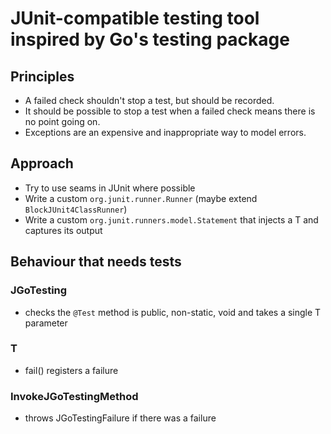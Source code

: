 # JUnit-compatible testing tool inspired by Go's testing package

## Principles

- A failed check shouldn't stop a test, but should be recorded.
- It should be possible to stop a test when a failed check means there is no point going on.
- Exceptions are an expensive and inappropriate way to model errors.

## Approach

- Try to use seams in JUnit where possible
- Write a custom `org.junit.runner.Runner` (maybe extend `BlockJUnit4ClassRunner`)
- Write a custom `org.junit.runners.model.Statement` that injects a T and captures its output

## Behaviour that needs tests

### JGoTesting

- checks the `@Test` method is public, non-static, void and takes a single T parameter

### T

- fail() registers a failure

### InvokeJGoTestingMethod

- throws JGoTestingFailure if there was a failure
